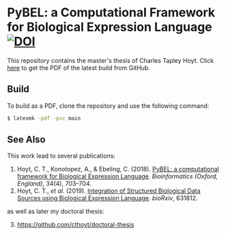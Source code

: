 # PyBEL: a Computational Framework for Biological Expression Language [![DOI](https://zenodo.org/badge/144310970.svg)](https://zenodo.org/badge/latestdoi/144310970)

This repository contains the master's thesis of Charles Tapley Hoyt. Click [here](https://github.com/cthoyt/masters-thesis/raw/master/main.pdf) to get the PDF of the latest build from GitHub.

## Build

To build as a PDF, clone the repository and use the following command:

```bash
$ latexmk -pdf -pvc main
```

## See Also

This work lead to several publications:

1. Hoyt, C. T., Konotopez, A., &  Ebeling, C. (2018). [PyBEL: a computational framework for Biological Expression Language](https://doi.org/10.1093/bioinformatics/btx660). *Bioinformatics (Oxford, England)*, 34(4), 703–704.
2. Hoyt, C. T., *et al.* (2019). [Integration of Structured Biological Data Sources using Biological Expression Language](https://doi.org/10.1101/631812). *bioRxiv*, 631812.

as well as later my doctoral thesis:

3. https://github.com/cthoyt/doctoral-thesis
